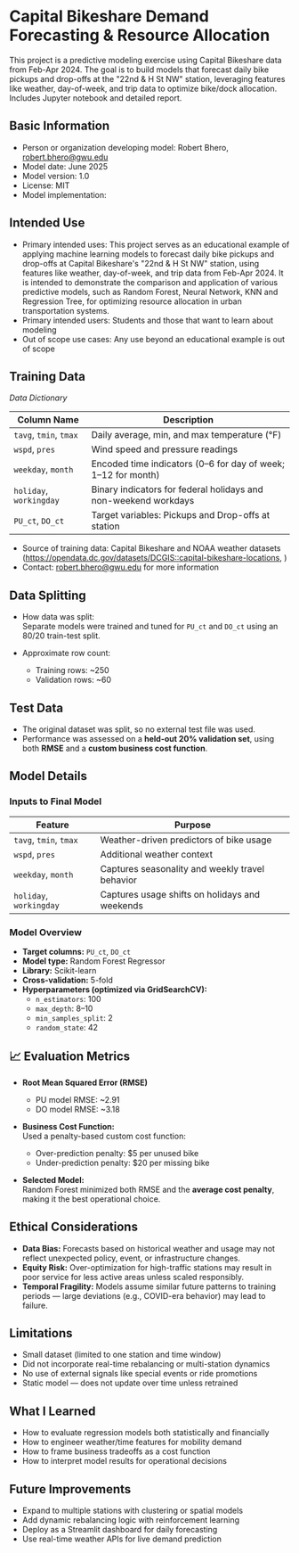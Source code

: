 # Capital Bikeshare Demand Forecasting & Resource Allocation
This project is a predictive modeling exercise using Capital Bikeshare data from Feb-Apr 2024. The goal is to build models that forecast daily bike pickups and drop-offs at the "22nd &amp; H St NW" station, leveraging features like weather, day-of-week, and trip data to optimize bike/dock allocation. Includes Jupyter notebook and detailed report. 

## Basic Information
* Person or organization developing model: Robert Bhero, robert.bhero@gwu.edu 
* Model date: June 2025
* Model version: 1.0
* License: MIT
* Model implementation:
## Intended Use
* Primary intended uses: This project serves as an educational example of applying machine learning models to forecast daily bike pickups and drop-offs at Capital Bikeshare's "22nd & H St NW" station, using features like weather, day-of-week, and trip data from Feb-Apr 2024. It is intended to demonstrate the comparison and application of various predictive models, such as Random Forest, Neural Network, KNN and Regression Tree, for optimizing resource allocation in urban transportation systems.
* Primary intended users: Students and those that want to learn about modeling
* Out of scope use cases: Any use beyond an educational example is out of scope
## Training Data
*Data Dictionary*

| Column Name         | Description                                                                 |
|---------------------|-----------------------------------------------------------------------------|
| `tavg`, `tmin`, `tmax` | Daily average, min, and max temperature (°F)                             |
| `wspd`, `pres`      | Wind speed and pressure readings                                            |
| `weekday`, `month`  | Encoded time indicators (0–6 for day of week; 1–12 for month)               |
| `holiday`, `workingday` | Binary indicators for federal holidays and non-weekend workdays         |
| `PU_ct`, `DO_ct`    | Target variables: Pickups and Drop-offs at station                          |
* Source of training data: Capital Bikeshare and NOAA weather datasets (https://opendata.dc.gov/datasets/DCGIS::capital-bikeshare-locations, )  
* Contact: robert.bhero@gwu.edu for more information

## Data Splitting

* How data was split:  
  Separate models were trained and tuned for `PU_ct` and `DO_ct` using an 80/20 train-test split.

* Approximate row count:  
  - Training rows: ~250  
  - Validation rows: ~60

## Test Data

- The original dataset was split, so no external test file was used.  
- Performance was assessed on a **held-out 20% validation set**, using both **RMSE** and a **custom business cost function**.

## Model Details

### Inputs to Final Model

| Feature              | Purpose                                              |
|----------------------|------------------------------------------------------|
| `tavg`, `tmin`, `tmax` | Weather-driven predictors of bike usage            |
| `wspd`, `pres`       | Additional weather context                          |
| `weekday`, `month`   | Captures seasonality and weekly travel behavior     |
| `holiday`, `workingday` | Captures usage shifts on holidays and weekends   |

### Model Overview

- **Target columns:** `PU_ct`, `DO_ct`  
- **Model type:** Random Forest Regressor  
- **Library:** Scikit-learn  
- **Cross-validation:** 5-fold  
- **Hyperparameters (optimized via GridSearchCV):**  
  - `n_estimators`: 100  
  - `max_depth`: 8–10  
  - `min_samples_split`: 2  
  - `random_state`: 42  

## 📈 Evaluation Metrics

- **Root Mean Squared Error (RMSE)**  
  - PU model RMSE: ~2.91  
  - DO model RMSE: ~3.18

- **Business Cost Function:**  
  Used a penalty-based custom cost function:
  - Over-prediction penalty: \$5 per unused bike
  - Under-prediction penalty: \$20 per missing bike

- **Selected Model:**  
  Random Forest minimized both RMSE and the **average cost penalty**, making it the best operational choice.

## Ethical Considerations

- **Data Bias:** Forecasts based on historical weather and usage may not reflect unexpected policy, event, or infrastructure changes.
- **Equity Risk:** Over-optimization for high-traffic stations may result in poor service for less active areas unless scaled responsibly.
- **Temporal Fragility:** Models assume similar future patterns to training periods — large deviations (e.g., COVID-era behavior) may lead to failure.


## Limitations

- Small dataset (limited to one station and time window)
- Did not incorporate real-time rebalancing or multi-station dynamics
- No use of external signals like special events or ride promotions
- Static model — does not update over time unless retrained


## What I Learned

- How to evaluate regression models both statistically and financially
- How to engineer weather/time features for mobility demand
- How to frame business tradeoffs as a cost function
- How to interpret model results for operational decisions


## Future Improvements

- Expand to multiple stations with clustering or spatial models
- Add dynamic rebalancing logic with reinforcement learning
- Deploy as a Streamlit dashboard for daily forecasting
- Use real-time weather APIs for live demand prediction

